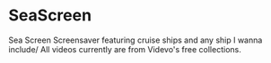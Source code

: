 # SeaScreen
Sea Screen Screensaver featuring cruise ships and any ship I wanna include/
All videos currently are from Videvo's free collections. 
